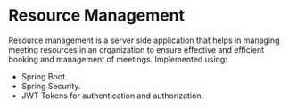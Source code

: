 # Resource Management

Resource management is a server side application that helps in managing meeting resources in an organization to ensure effective and efficient booking and management of meetings.
Implemented using:
- Spring Boot.
- Spring Security.
- JWT Tokens for authentication and authorization.
